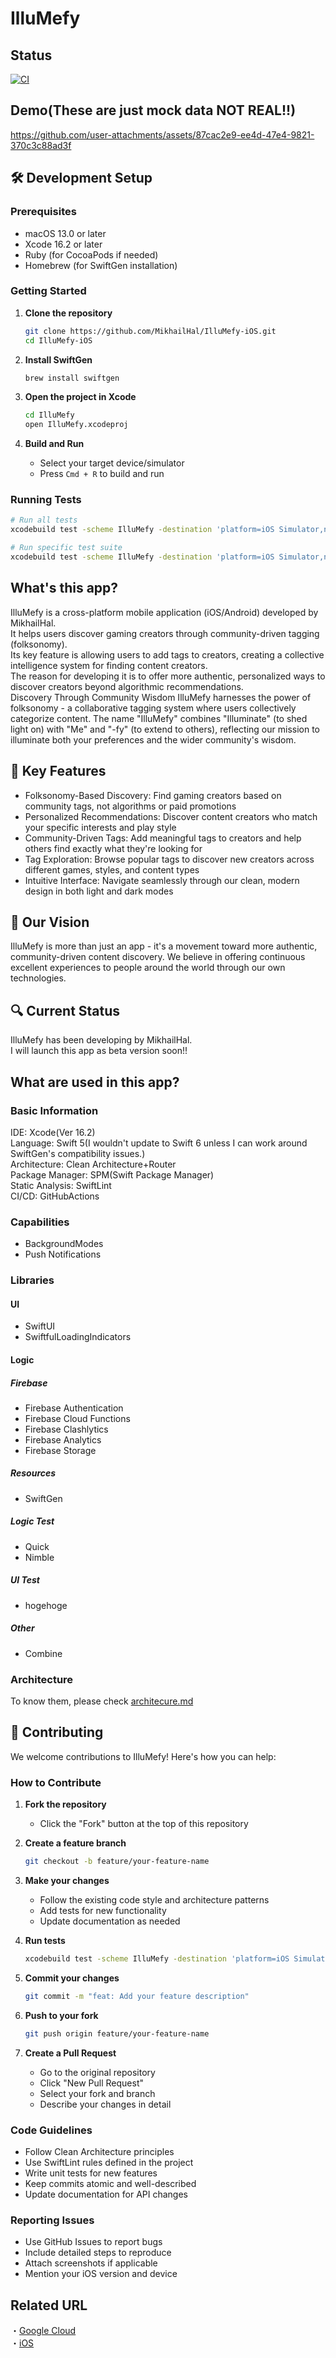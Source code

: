 # IlluMefy
## Status
[![CI](https://github.com/MikhailHal/IlluMefy-iOS/actions/workflows/ci.yml/badge.svg)](https://github.com/MikhailHal/IlluMefy-iOS/actions/workflows/ci.yml)

## Demo(These are just mock data NOT REAL!!)
https://github.com/user-attachments/assets/87cac2e9-ee4d-47e4-9821-370c3c88ad3f

## 🛠️ Development Setup

### Prerequisites
- macOS 13.0 or later
- Xcode 16.2 or later
- Ruby (for CocoaPods if needed)
- Homebrew (for SwiftGen installation)

### Getting Started

1. **Clone the repository**
   ```bash
   git clone https://github.com/MikhailHal/IlluMefy-iOS.git
   cd IlluMefy-iOS
   ```

2. **Install SwiftGen**
   ```bash
   brew install swiftgen
   ```

3. **Open the project in Xcode**
   ```bash
   cd IlluMefy
   open IlluMefy.xcodeproj
   ```

4. **Build and Run**
   - Select your target device/simulator
   - Press `Cmd + R` to build and run

### Running Tests

```bash
# Run all tests
xcodebuild test -scheme IlluMefy -destination 'platform=iOS Simulator,name=iPhone 15'

# Run specific test suite
xcodebuild test -scheme IlluMefy -destination 'platform=iOS Simulator,name=iPhone 15' -only-testing:IlluMefyTests/PhoneAuthRepositorySpec
```

## What's this app?
IlluMefy is a cross-platform mobile application (iOS/Android) developed by MikhailHal.  
It helps users discover gaming creators through community-driven tagging (folksonomy).  
Its key feature is allowing users to add tags to creators, creating a collective intelligence system for finding content creators.  
The reason for developing it is to offer more authentic, personalized ways to discover creators beyond algorithmic recommendations.  
Discovery Through Community Wisdom
IlluMefy harnesses the power of folksonomy - a collaborative tagging system where users collectively categorize content. The name "IlluMefy" combines "Illuminate" (to shed light on) with "Me" and "-fy" (to extend to others), reflecting our mission to illuminate both your preferences and the wider community's wisdom.

## 🌟 Key Features

* Folksonomy-Based Discovery: Find gaming creators based on community tags, not algorithms or paid promotions
* Personalized Recommendations: Discover content creators who match your specific interests and play style
* Community-Driven Tags: Add meaningful tags to creators and help others find exactly what they're looking for
* Tag Exploration: Browse popular tags to discover new creators across different games, styles, and content types
* Intuitive Interface: Navigate seamlessly through our clean, modern design in both light and dark modes

## 🚀 Our Vision
IlluMefy is more than just an app - it's a movement toward more authentic, community-driven content discovery. We believe in offering continuous excellent experiences to people around the world through our own technologies.

## 🔍 Current Status
IlluMefy has been developing by MikhailHal.  
I will launch this app as beta version soon!!

## What are used in this app?
### Basic Information
IDE: Xcode(Ver 16.2)  
Language: Swift 5(I wouldn't update to Swift 6 unless I can work around SwiftGen's compatibility issues.)  
Architecture: Clean Architecture+Router  
Package Manager: SPM(Swift Package Manager)  
Static Analysis: SwiftLint  
CI/CD: GitHubActions

### Capabilities
* BackgroundModes
* Push Notifications
### Libraries
#### UI
* SwiftUI  
* SwiftfulLoadingIndicators  
#### Logic
##### Firebase
* Firebase Authentication  
* Firebase Cloud Functions  
* Firebase Clashlytics  
* Firebase Analytics  
* Firebase Storage
##### Resources
* SwiftGen
##### Logic Test
* Quick
* Nimble
##### UI Test
* hogehoge
##### Other
* Combine

### Architecture
To know them, please check [architecure.md](https://github.com/MikhailHal/IlluMefy-iOS/blob/main/IlluMefy/docs/architecture.md)

## 🤝 Contributing

We welcome contributions to IlluMefy! Here's how you can help:

### How to Contribute

1. **Fork the repository**
   - Click the "Fork" button at the top of this repository

2. **Create a feature branch**
   ```bash
   git checkout -b feature/your-feature-name
   ```

3. **Make your changes**
   - Follow the existing code style and architecture patterns
   - Add tests for new functionality
   - Update documentation as needed

4. **Run tests**
   ```bash
   xcodebuild test -scheme IlluMefy -destination 'platform=iOS Simulator,name=iPhone 15'
   ```

5. **Commit your changes**
   ```bash
   git commit -m "feat: Add your feature description"
   ```

6. **Push to your fork**
   ```bash
   git push origin feature/your-feature-name
   ```

7. **Create a Pull Request**
   - Go to the original repository
   - Click "New Pull Request"
   - Select your fork and branch
   - Describe your changes in detail

### Code Guidelines

- Follow Clean Architecture principles
- Use SwiftLint rules defined in the project
- Write unit tests for new features
- Keep commits atomic and well-described
- Update documentation for API changes

### Reporting Issues

- Use GitHub Issues to report bugs
- Include detailed steps to reproduce
- Attach screenshots if applicable
- Mention your iOS version and device

## Related URL
・[Google Cloud](https://github.com/aoi-stella/Nimli-GoogleCloud)  
・[iOS](https://github.com/aoi-stella/Nimli-iOS)
